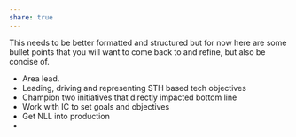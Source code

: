 ```yaml
---  
share: true  
---  
```

This needs to be better formatted and structured but for now here are some bullet points that you will want to come back to and refine, but also be concise of.  
  
  
- Area lead.  
- Leading, driving and representing STH based tech objectives  
- Champion two initiatives that directly impacted bottom line  
- Work with IC to set goals and objectives  
- Get NLL into production  
- 